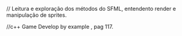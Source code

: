 // Leitura e exploração dos métodos do SFML, entendento render e manipulação de sprites. 

//c++ Game Develop by example , pag 117.